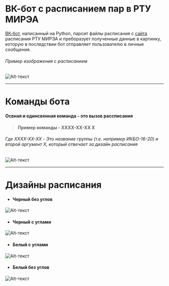 # ВК-бот с расписанием пар в РТУ МИРЭА # 
[ВК-бот](https://vk.com/public212667203), написанный на Python, парсит файлы расписания с [сайта](mirea.ru/schedule) 
расписания РТУ МИРЭА и преборазует полученные данные в картинку, которую в последствии
бот отправляет пользователю в личные сообщения.
###### Пример изображения с расписанием
![Alt-текст](https://media.discordapp.net/attachments/785888608497696778/978351033296224346/unknown.png?width=1009&height=607 "Расписание")
____
# Команды бота #
#### Освная и единсвенная команда - это вызов рассписания ####
> #### Пример команды - XXXX-XX-XX X ####
###### Где XXXX-XX-XX - Это название группы (т.е. например ИКБО-16-20) и второй аргумент X, который отвечает за дизайн расписания ######
![Alt-текст](https://media.discordapp.net/attachments/785888608497696778/978364918489313330/unknown.png)
____
# Дизайны расписания #
- #### Черный без углов
![Alt-текст](https://media.discordapp.net/attachments/785888608497696778/978366251514593300/unknown.png?width=1114&height=670)
- #### Черный с углами
![Alt-текст](https://media.discordapp.net/attachments/785888608497696778/978366270665797642/unknown.png?width=1114&height=670)
- #### Белый с углами
![Alt-текст](https://media.discordapp.net/attachments/785888608497696778/978366286784507984/unknown.png?width=1114&height=670)
- #### Белый без углов
![Alt-текст](https://media.discordapp.net/attachments/785888608497696778/978366303536562216/unknown.png?width=1114&height=670)
